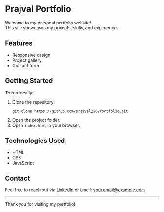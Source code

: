 # Prajval Portfolio

Welcome to my personal portfolio website!  
This site showcases my projects, skills, and experience.

## Features

- Responsive design
- Project gallery
- Contact form

## Getting Started

To run locally:

1. Clone the repository:
   ```
   git clone https://github.com/prajval226/Portfolio.git
   ```
2. Open the project folder.
3. Open `index.html` in your browser.

## Technologies Used

- HTML
- CSS
- JavaScript

## Contact

Feel free to reach out via [LinkedIn](https://www.linkedin.com/) or email: your.email@example.com

---

Thank you for visiting my portfolio!
